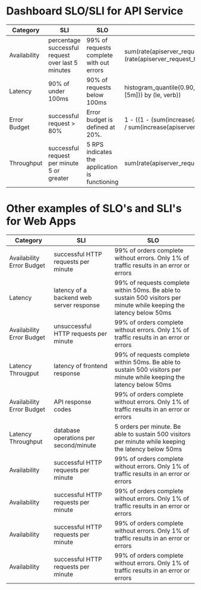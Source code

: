 # Dashboard SLO/SLI for API Service

| Category     | SLI      | SLO                                                                | Query                                       |
|--------------|----------|--------------------------------------------------------------------|---------------------------------------------|
| Availability |    percentage successful request over last 5 minutes | 99% of requests complete with out errors |sum(rate(apiserver_request_total{job="apiserver",code!~"5.."}[5m]))/sum (rate(apiserver_request_total{job="apiserver"}[5m])) |
| Latency| 90% of under 100ms | 90% of requests below 100ms | histogram_quantile(0.90,sum(rate(apiserver_request_duration_seconds_bucket{job="apiserver"}[5m])) by (le, verb)) | 
| Error Budget | successful request > 80%  | Error budget is defined at 20%.|1 - ((1 - (sum(increase(apiserver_request_total{job="apiserver", code="200"}[5m])) by (verb)) / sum(increase(apiserver_request_total{job="apiserver"}[5m])) by (verb)) / (1 - .80)) |
| Throughput   |   successful request per minute 5 or greater  | 5 RPS indicates the application is functioning | sum(rate(apiserver_request_total{job="apiserver",code=~"2.."}[5m])) |


# Other examples of SLO's and SLI's for Web Apps

| Category     | SLI      | SLO                                                                |
|--------------|----------|--------------------------------------------------------------------|
| Availability Error Budget |  successful HTTP requests per minute | 99% of orders complete without errors. Only 1% of traffic results in an error or errors |
| Latency |  latency of a backend web server response |99% of requests complete within 50ms. Be able to sustain 500 visitors per minute while keeping the latency below 50ms |
| Availability Error Budget |  unsuccessful HTTP requests per minute | 99% of orders complete without errors. Only 1% of traffic results in an error or errors |
| Latency Througput |  latency of frontend response | 99% of requests complete within 50ms. Be able to sustain 500 visitors per minute while keeping the latency below 50ms |
| Availability Error Budget |  API response codes | 99% of orders complete without errors. Only 1% of traffic results in an error or errors |
| Latency Throughput |  database operations per second/minute | 5 orders per minute. Be able to sustain 500 visitors per minute while keeping the latency below 50ms|
| Availability |  successful HTTP requests per minute | 99% of orders complete without errors. Only 1% of traffic results in an error or errors |
| Availability |  successful HTTP requests per minute | 99% of orders complete without errors. Only 1% of traffic results in an error or errors |
| Availability |  successful HTTP requests per minute | 99% of orders complete without errors. Only 1% of traffic results in an error or errors |
| Availability |  successful HTTP requests per minute | 99% of orders complete without errors. Only 1% of traffic results in an error or errors |
